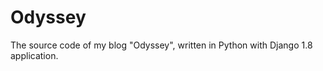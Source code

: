 Odyssey
=======

The source code of my blog "Odyssey", written in Python with Django 1.8 application.